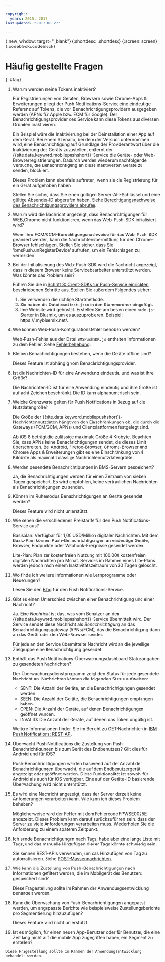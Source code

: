 ```yaml
---

copyright:
  years: 2015, 2017
lastupdated: "2017-06-27"

---
```

{:new_window: target="_blank"}
{:shortdesc: .shortdesc}
{:screen:.screen}
{:codeblock:.codeblock}


# Häufig gestellte Fragen 
{: #faq}


1. Warum werden meine Tokens inaktiviert?
	
	Für Registrierungen von Geräten, Browsern sowie Chrome-Apps & Erweiterungen pflegt der Push Notifications-Service eine eindeutige Referenz auf Tokens, die von Benachrichtigungsprovidern ausgegeben werden (APNs für Apple bzw. FCM für Google). Der Benachrichtigungsprovider des Service kann diese Tokens aus diversen Gründen inaktivieren. 

	Ein Beispiel wäre die Inaktivierung bei der Deinstallation einer App auf dem Gerät. Bei einem Szenario, bei dem der Versuch unternommen wird, eine Benachrichtigung auf Grundlage der Providerantwort über die Inaktivierung des Geräts zuzustellen, entfernt der {{site.data.keyword.mobilepushshort}}-Service die Geräte- oder Web-Browserregistrierungen. Dadurch werden wiederum nachfolgende Versuche, die Benachrichtigung an diese inaktivierten Geräte zu senden, blockiert. 

	Dieses Problem kann ebenfalls auftreten, wenn sie die Registrierung für ein Gerät aufgehoben haben.

	Stellen Sie sicher, dass Sie einen gültigen Server-API-Schlüssel und eine gültige Absender-ID abgerufen haben. Siehe [Berechtigungsnachweise des Benachrichtigungsproviders abrufen](push_step_1.html).


2. Warum wird die Nachricht angezeigt, dass Benachrichtigungen für WEB_Chrome nicht funktionieren, wenn das Web-Push-SDK initialisiert wird?

	Wenn Ihre FCM/GCM-Berechtigungsnachweise für das Web-Push-SDK geändert werden, kann die Nachrichtenübermittlung für den Chrome-Browser fehlschlagen. Stellen Sie sicher, dass Sie 'bmsPush.unRegisterDevice' aufrufen, um ein Fehlschlagen zu vermeiden.

3. Bei der Initialisierung des Web-Push-SDK wird die Nachricht angezeigt, dass in diesem Browser keine Servicebearbeiter unterstützt werden. Was könnte das Problem sein? 

	Führen Sie die in [Schritt 3: Client-SDKs für Push-Service einrichten](push_step_3.html) beschriebenen Schritte aus.	Stellen Sie außerdem Folgendes sicher:
 
	1. Sie verwenden die richtige Startmethode. 
	1. Sie haben die Datei `manifest.json` in den Stammordner eingefügt.
	1. Ihre Website wird gehostet. Erstellen Sie am besten einen `node.js`-Starter in Bluemix, um es auszuprobieren. Beispiel: https://<mysamplewebsite>.mybluemix.net/.	

4. Wie können Web-Push-Konfigurationsfehler behoben werden?

	Web-Push-Fehler aus der Datei `BMSPushSDK.js` enthalten Informationen zu dem Fehler.  Siehe [Fehlerbehebung](push_troubleshooting.html).	

5. Bleiben Benachrichtigungen bestehen, wenn die Geräte offline sind?

	Dieses Feature ist abhängig vom Benachrichtigungsprovider.	

6. Ist die Nachrichten-ID für eine Anwendung eindeutig, und was ist ihre Größe?

	Die Nachrichten-ID ist für eine Anwendung eindeutig und ihre Größe ist auf acht Zeichen beschränkt. Die ID kann alphanumerisch sein.

7. Welche Grenzwerte gelten für Push Notifications in Bezug auf die Nutzdatengröße?

	Die Größe der {{site.data.keyword.mobilepushshort}}-Nachrichtennutzdaten hängt von den Einschränkungen ab, die durch die Gateways (FCM/GCM, APNs) und Clientplattformen festgelegt sind. 

	Ab iOS 8 beträgt die zulässige maximale Größe 4 Kilobyte. Beachten Sie, dass APNs keine Benachrichtigungen sendet, die dieses Limit überschreiten. Bei Android, Firefox-Browser, Chrome-Browser und Chrome Apps & Erweiterungen gibt es eine Einschränkung von 4 Kilobyte als maximal zulässige Nachrichtennutzdatengröße.	

8. Werden gesendete Benachrichtigungen in BMS-Servern gespeichert?

	Ja, die Benachrichtigungen werden für einen Zeitraum von sieben Tagen gespeichert. Es wird empfohlen, keine vertraulichen Nachrichten als Benachrichtigungen zu senden.

9. Können im Ruhemodus Benachrichtigungen an Geräte gesendet werden?

	Dieses Feature wird nicht unterstützt.	

10. Wie sehen die verschiedenen Preistarife für den Push Notifications-Service aus?

	Basisplan: Verfügbar für 1,00 USD/Million digitaler Nachrichten. Mit dem Basic-Plan können Push-Benachrichtigungen an eindeutige Geräte, Browser, Endpunkte oder Webhook-Ereignisse gesendet werden. 

	Lite-Plan: Plan zur kostenfreien Nutzung mit 100.000 kostenfreien digitalen Nachrichten pro Monat. Services im Rahmen eines Lite-Plans werden jedoch nach einem Inaktivitätszeitraum von 30 Tagen gelöscht.	

11. Wo finde ich weitere Informationen wie Lernprogramme oder Neuerungen?

	Lesen Sie den [Blog](http://push-notification-service.mybluemix.net/) für den Push Notifications-Service.	

12. Gibt es einen Unterschied zwischen einer Benachrichtigung und einer Nachricht?

	Ja. Eine _Nachricht_ ist das, was vom Benutzer an den {{site.data.keyword.mobilepushshort}}-Service übermittelt wird. Der Service sendet diese Nachricht als _Benachrichtigung_ an das Benachrichtigungsgateway (APNs/FCM), das die Benachrichtigung dann an das Gerät oder den Web-Browser sendet.

	Für jede an den Service übermittelte Nachricht wird an die jeweilige Zielgruppe eine Benachrichtigung gesendet.	

13. Enthält das Push Notifications-Überwachungsdashboard Statusangaben zu gesendeten Nachrichten?

	Der Überwachungsdienstprogramm zeigt den Status für jede gesendete Nachricht an. Nachrichten können die folgenden Status aufweisen:
	
	- SENT: Die Anzahl der Geräte, an die Benachrichtigungen gesendet werden.
	- SEEN: Die Anzahl der Geräte, die Benachrichtigungen empfangen haben.
	- OPEN: Die Anzahl der Geräte, auf denen Benachrichtigungen geöffnet wurden.
	- INVALID: Die Anzahl der Geräte, auf denen das Token ungültig ist.

	Weitere Informationen finden Sie im Bericht zu GET-Nachrichten in [IBM Push Notifications: REST-API](https://mobile.ng.bluemix.net/imfpush/).	

14. Überwacht Push Notifications die Zustellung von Push-Benachrichtigungen bis zum Gerät des Endbenutzers? Gilt dies für Android und für iOS?

	Push-Benachrichtigungen werden basierend auf der Anzahl der Benachrichtigungen überwacht, die auf dem Endbenutzergerät angezeigt oder geöffnet werden. Diese Funktionalität ist sowohl für Android als auch für iOS verfügbar. Eine auf der Geräte-ID basierende Überwachung wird nicht unterstützt. 

15. Es wird eine Nachricht angezeigt, dass der Server derzeit keine Anforderungen verarbeiten kann. Wie kann ich dieses Problem beheben?

	Möglicherweise wird der Fehler mit dem Fehlercode FPWSE0025E angezeigt. Dieses Problem kann darauf zurückzuführen sein, dass der Server zu viele Anforderungen verarbeiten muss. Wiederholen Sie die Anforderung zu einem späteren Zeitpunkt.	

16. Ich sende Benachrichtigungen nach Tags, habe aber eine lange Liste mit Tags, und das manuelle Hinzufügen dieser Tags könnte schwierig sein. 
	
	Sie können REST-APIs verwenden, um das Hinzufügen von Tag zu automatisieren. Siehe [POST-Massennachrichten](https://mobile.ng.bluemix.net/imfpush/).

17. Wie kann die Zustellung von Push-Benachrichtigungen nach Informationen gefiltert werden, die im Mobilgerät des Benutzers gespeichert sind?

	Diese Fragestellung sollte im Rahmen der Anwendungsentwicklung behandelt werden.

18. Kann die Überwachung von Push-Benachrichtigungen angepasst werden, um angepasste Berichte wie beispielsweise Zustellungsberichte pro Segmentierung hinzuzufügen?

	Dieses Feature wird nicht unterstützt.

19.  Ist es möglich, für einen neuen App-Benutzer oder für Benutzer, die eine Zeit lang nicht auf die mobile App zugegriffen haben, ein Segment zu erstellen?

	Diese Fragestellung sollte im Rahmen der Anwendungsentwicklung behandelt werden.


	


	
	




	


